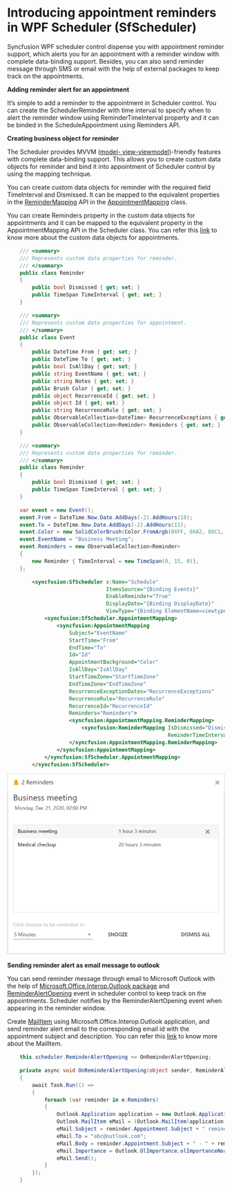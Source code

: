 # Introducing appointment reminders in WPF Scheduler (SfScheduler)

Syncfusion WPF scheduler control dispense you with appointment reminder support, which alerts you for an appointment with a reminder window with complete data-binding support. Besides, you can also send reminder message through SMS or email with the help of external packages to keep track on the appointments.

**Adding reminder alert for an appointment**

It’s simple to add a reminder to the appointment in Scheduler control. You can create the SchedulerReminder with time interval to specify when to alert the reminder window using ReminderTimeInterval property and it can be binded in the ScheduleAppointment using Reminders API. 

**Creating business object for reminder**

The Scheduler provides MVVM ([model- view-viewmodel](https://en.wikipedia.org/wiki/Model%E2%80%93view%E2%80%93viewmodel))-friendly features with complete data-binding support. This allows you to create custom data objects for reminder and bind it into appointment of Scheduler control by using the mapping technique.

You can create custom data objects for reminder with the required field TimeInterval and Dismissed. It can be mapped to the equivalent properties in the [ReminderMapping](https://help.syncfusion.com/cr/wpf/Syncfusion.UI.Xaml.Scheduler.AppointmentMapping.html#Syncfusion_UI_Xaml_Scheduler_AppointmentMapping_ReminderMapping) API in the [AppointmentMapping](https://help.syncfusion.com/cr/wpf/Syncfusion.UI.Xaml.Scheduler.AppointmentMapping.html) class.

You can create Reminders property in the custom data objects for appointments and it can be mapped to the equivalent property in the AppointmentMapping API in the Scheduler class. You can refer this [link](https://help.syncfusion.com/wpf/scheduler/appointments#scheduler-item-source-and-mapping) to know more about the custom data objects for appointments.

``` c#
    /// <summary>
    /// Represents custom data properties for reminder. 
    /// </summary>
    public class Reminder
    {
        public bool Dismissed { get; set; }
        public TimeSpan TimeInterval { get; set; }
    }
```

``` c#
    /// <summary>
    /// Represents custom data properties for appointment. 
    /// </summary>
    public class Event 
    {
        public DateTime From { get; set; }
        public DateTime To { get; set; }
        public bool IsAllDay { get; set; }
        public string EventName { get; set; }
        public string Notes { get; set; }
        public Brush Color { get; set; }
        public object RecurrenceId { get; set; }
        public object Id { get; set; }
        public string RecurrenceRule { get; set; }
        public ObservableCollection<DateTime> RecurrenceExceptions { get; set; }
        public ObservableCollection<Reminder> Reminders { get; set; }
    }
```

``` c#
    /// <summary>
    /// Represents custom data properties for reminder. 
    /// </summary>
    public class Reminder
    {
        public bool Dismissed { get; set; }
        public TimeSpan TimeInterval { get; set; }
    }
```

``` c#
    var event = new Event();
    event.From = DateTime.Now.Date.AddDays(-2).AddHours(10);
    event.To = DateTime.Now.Date.AddDays(-2).AddHours(11);
    event.Color = new SolidColorBrush(Color.FromArgb(0XFF, 0XA2, 0XC1, 0X39));
    event.EventName = "Business Meeting"; 
    event.Reminders = new ObservableCollection<Reminder>
    {
        new Reminder { TimeInterval = new TimeSpan(0, 15, 0)},
    };
```

``` xml   
        <syncfusion:SfScheduler x:Name="Schedule" 
                                ItemsSource="{Binding Events}"
                                EnableReminder="True"
                                DisplayDate="{Binding DisplayDate}"
                                ViewType="{Binding ElementName=viewtypecombobox, Path=SelectedValue,Mode=TwoWay}">
            <syncfusion:SfScheduler.AppointmentMapping>
                <syncfusion:AppointmentMapping
                    Subject="EventName"
                    StartTime="From"
                    EndTime="To"
                    Id="Id"
                    AppointmentBackground="Color"
                    IsAllDay="IsAllDay"
                    StartTimeZone="StartTimeZone"
                    EndTimeZone="EndTimeZone"
                    RecurrenceExceptionDates="RecurrenceExceptions"
                    RecurrenceRule="RecurrenceRule"
                    RecurrenceId="RecurrenceId"
                    Reminders="Reminders">
                    <syncfusion:AppointmentMapping.ReminderMapping>
                        <syncfusion:ReminderMapping IsDismissed="Dismissed"
                                                    ReminderTimeInterval="TimeInterval"/>
                    </syncfusion:AppointmentMapping.ReminderMapping>
                </syncfusion:AppointmentMapping>
            </syncfusion:SfScheduler.AppointmentMapping>
        </syncfusion:SfScheduler>
```

![SchedulerAppointmentReminder](https://github.com/SyncfusionExamples/appointment-reminders-blog-wpf-scheduler/blob/main/ScreenShot/scheduler-appointment-reminder.png)

**Sending reminder alert as email message to outlook**

You can send reminder message through email to Microsoft Outlook with the help of [Microsoft.Office.Interop.Outlook package](https://docs.microsoft.com/en-us/dotnet/api/microsoft.office.interop.outlook?view=outlook-pia) and [ReminderAlertOpening](https://help.syncfusion.com/cr/wpf/Syncfusion.UI.Xaml.Scheduler.SfScheduler.html#Syncfusion_UI_Xaml_Scheduler_SfScheduler_ReminderAlertOpening) event in scheduler control to keep track on the appointments. Scheduler notifies by the ReminderAlertOpening event when appearing in the reminder window. 

Create [MailItem](https://docs.microsoft.com/en-us/office/vba/api/outlook.mailitem) using Microsoft.Office.Interop.Outlook application, and send reminder alert email to the corresponding email id with the appointment subject and description. You can refer this [link](https://docs.microsoft.com/en-us/visualstudio/vsto/working-with-mail-items?view=vs-2019) to know more about the MailItem. 

``` c#
    this.scheduler.ReminderAlertOpening += OnReminderAlertOpening;
```

``` c#
    private async void OnReminderAlertOpening(object sender, ReminderAlertOpeningEventArgs e)
    {
        await Task.Run(() =>
        {
            foreach (var reminder in e.Reminders)
            {
                Outlook.Application application = new Outlook.Application();
                Outlook.MailItem eMail = (Outlook.MailItem)application.CreateItem(Outlook.OlItemType.olMailItem);
                eMail.Subject = reminder.Appointment.Subject + " reminder alert";
                eMail.To = "abc@outlook.com";
                eMail.Body = reminder.Appointment.Subject + " - " + reminder.Appointment.ActualStartTime.ToString();
                eMail.Importance = Outlook.OlImportance.olImportanceNormal;
                eMail.Send();
            }
        });
    }
```
 

